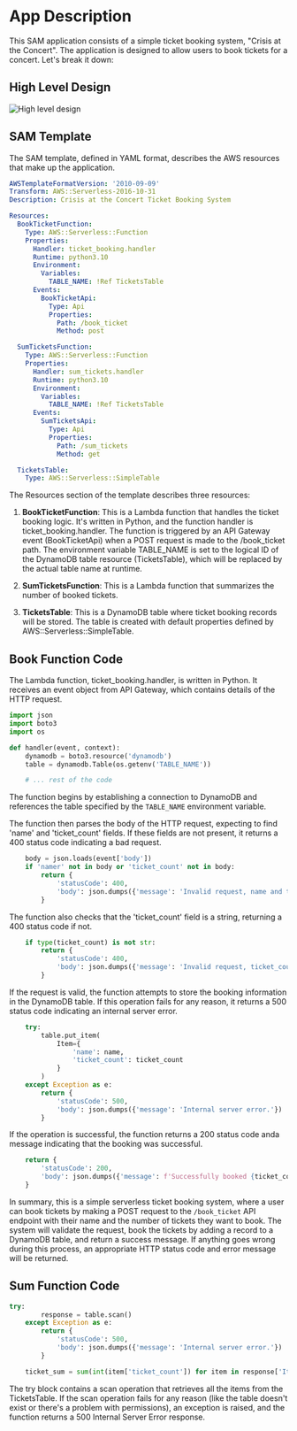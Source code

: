 # App Description
This SAM application consists of a simple ticket booking system, "Crisis at the Concert". The application is designed to allow users to book tickets for a concert. Let's break it down:

## High Level Design
![High level design](./images/workshop-pytest.png)

## SAM Template
The SAM template, defined in YAML format, describes the AWS resources that make up the application.
```yaml linenums="1"
AWSTemplateFormatVersion: '2010-09-09'
Transform: AWS::Serverless-2016-10-31
Description: Crisis at the Concert Ticket Booking System

Resources:
  BookTicketFunction:
    Type: AWS::Serverless::Function 
    Properties:
      Handler: ticket_booking.handler
      Runtime: python3.10
      Environment:
        Variables:
          TABLE_NAME: !Ref TicketsTable
      Events:
        BookTicketApi:
          Type: Api 
          Properties:
            Path: /book_ticket
            Method: post

  SumTicketsFunction:
    Type: AWS::Serverless::Function 
    Properties:
      Handler: sum_tickets.handler
      Runtime: python3.10
      Environment:
        Variables:
          TABLE_NAME: !Ref TicketsTable
      Events:
        SumTicketsApi:
          Type: Api 
          Properties:
            Path: /sum_tickets
            Method: get

  TicketsTable:
    Type: AWS::Serverless::SimpleTable
```

The Resources section of the template describes three resources:

1. **BookTicketFunction**: This is a Lambda function that handles the ticket booking logic. It's written in Python, and the function handler is ticket_booking.handler. The function is triggered by an API Gateway event (BookTicketApi) when a POST request is made to the /book_ticket path. The environment variable TABLE_NAME is set to the logical ID of the DynamoDB table resource (TicketsTable), which will be replaced by the actual table name at runtime.

2. **SumTicketsFunction**: This is a Lambda function that summarizes the number of booked tickets.

3. **TicketsTable**: This is a DynamoDB table where ticket booking records will be stored. The table is created with default properties defined by AWS::Serverless::SimpleTable.

## Book Function Code
The Lambda function, ticket_booking.handler, is written in Python. It receives an event object from API Gateway, which contains details of the HTTP request.

```py linenums="1"
import json
import boto3
import os

def handler(event, context):
    dynamodb = boto3.resource('dynamodb')
    table = dynamodb.Table(os.getenv('TABLE_NAME'))

    # ... rest of the code
```
The function begins by establishing a connection to DynamoDB and references the table specified by the `TABLE_NAME` environment variable.

The function then parses the body of the HTTP request, expecting to find 'name' and 'ticket_count' fields. If these fields are not present, it returns a 400 status code indicating a bad request.
```py linenums="1"
    body = json.loads(event['body'])
    if 'namer' not in body or 'ticket_count' not in body:
        return {
            'statusCode': 400,
            'body': json.dumps({'message': 'Invalid request, name and ticket_count are required.'})
        }
```

The function also checks that the 'ticket_count' field is a string, returning a 400 status code if not.
```py linenums="1"
    if type(ticket_count) is not str:
        return {
            'statusCode': 400,
            'body': json.dumps({'message': 'Invalid request, ticket_count should be a number.'})
        }
```
If the request is valid, the function attempts to store the booking information in the DynamoDB table. If this operation fails for any reason, it returns a 500 status code indicating an internal server error.
```py linenums="1"
    try:
        table.put_item(
            Item={
                'name': name,
                'ticket_count': ticket_count
            }
        )
    except Exception as e:
        return {
            'statusCode': 500,
            'body': json.dumps({'message': 'Internal server error.'})
        }
```
If the operation is successful, the function returns a 200 status code anda message indicating that the booking was successful.
```py linenums="1"
    return {
        'statusCode': 200,
        'body': json.dumps({'message': f'Successfully booked {ticket_count} tickets for {name}.'})
    }
```
In summary, this is a simple serverless ticket booking system, where a user can book tickets by making a POST request to the `/book_ticket` API endpoint with their name and the number of tickets they want to book. The system will validate the request, book the tickets by adding a record to a DynamoDB table, and return a success message. If anything goes wrong during this process, an appropriate HTTP status code and error message will be returned.

## Sum Function Code
```py linenums="1"
try:
        response = table.scan()
    except Exception as e:
        return {
            'statusCode': 500,
            'body': json.dumps({'message': 'Internal server error.'})
        }

    ticket_sum = sum(int(item['ticket_count']) for item in response['Items'])
```
The try block contains a scan operation that retrieves all the items from the TicketsTable. If the scan operation fails for any reason (like the table doesn't exist or there's a problem with permissions), an exception is raised, and the function returns a 500 Internal Server Error response.